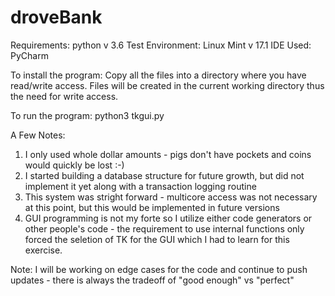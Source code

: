 # droveBank

Requirements:  python v 3.6
Test Environment:  Linux Mint v 17.1
IDE Used: PyCharm

To install the program:
Copy all the files into a directory where you have read/write access.  Files will be created in the current working directory thus the need for write access.

To run the program:
python3 tkgui.py

A Few Notes:
1) I only used whole dollar amounts - pigs don't have pockets and coins would quickly be lost :-)
2) I started building a database structure for future growth, but did not implement it yet along with a transaction logging routine
3) This system was stright forward - multicore access was not necessary at this point, but this would be implemented in future versions
4) GUI programming is not my forte so I utilize either code generators or other people's code - the requirement to use internal functions
  only forced the seletion of TK for the GUI which I had to learn for this exercise.
  
  
Note:  I will be working on edge cases for the code and continue to push updates - there is always the tradeoff of "good enough" vs "perfect"
